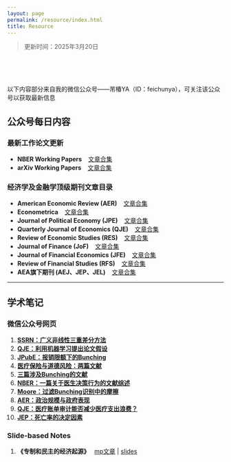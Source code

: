 ```yaml
---
layout: page
permalink: /resource/index.html
title: Resource
---
```


> 更新时间：2025年3月20日



<br>

<br>

<br>

以下内容部分来自我的微信公众号——芾椿YA（ID：feichunya），可关注该公众号以获取最新信息

## 公众号每日内容

### 最新工作论文更新

- **NBER Working Papers** &ensp; [文章合集](https://mp.weixin.qq.com/mp/appmsgalbum?__biz=Mzg4MDc1ODY1MQ==&action=getalbum&album_id=3598126398943821826#wechat_redirect)
- **arXiv Working Papers** &ensp; [文章合集](https://mp.weixin.qq.com/mp/appmsgalbum?__biz=Mzg4MDc1ODY1MQ==&action=getalbum&album_id=3902510360401772551#wechat_redirect)

### 经济学及金融学顶级期刊文章目录

- **American Economic Review (AER)** &ensp; [文章合集](https://mp.weixin.qq.com/mp/appmsgalbum?__biz=Mzg4MDc1ODY1MQ==&action=getalbum&album_id=3657118139843379204#wechat_redirect)
- **Econometrica** &ensp; [文章合集](https://mp.weixin.qq.com/mp/appmsgalbum?__biz=Mzg4MDc1ODY1MQ==&action=getalbum&album_id=3624635846117851140#wechat_redirect)
- **Journal of Political Economy (JPE)** &ensp; [文章合集](https://mp.weixin.qq.com/mp/appmsgalbum?__biz=Mzg4MDc1ODY1MQ==&action=getalbum&album_id=3626076037772771331#wechat_redirect)
- **Quarterly Journal of Economics (QJE)** &ensp; [文章合集](https://mp.weixin.qq.com/mp/appmsgalbum?__biz=Mzg4MDc1ODY1MQ==&action=getalbum&album_id=3624678103026008065#wechat_redirect)
- **Review of Economic Studies (RES)** &ensp; [文章合集](https://mp.weixin.qq.com/mp/appmsgalbum?__biz=Mzg4MDc1ODY1MQ==&action=getalbum&album_id=3626129473725825026#wechat_redirect)
- **Journal of Finance (JoF)** &ensp; [文章合集](https://mp.weixin.qq.com/mp/appmsgalbum?__biz=Mzg4MDc1ODY1MQ==&action=getalbum&album_id=3640053926612467713#wechat_redirect)
- **Journal of Financial Economics (JFE)** &ensp; [文章合集](https://mp.weixin.qq.com/mp/appmsgalbum?__biz=Mzg4MDc1ODY1MQ==&action=getalbum&album_id=3876446492713959438#wechat_redirect)
- **Review of Financial Studies (RFS)** &ensp; [文章合集](https://mp.weixin.qq.com/mp/appmsgalbum?__biz=Mzg4MDc1ODY1MQ==&action=getalbum&album_id=3875319492674732041#wechat_redirect)
- **AEA旗下期刊 (AEJ、JEP、JEL)** &ensp; [文章合集](https://mp.weixin.qq.com/mp/appmsgalbum?__biz=Mzg4MDc1ODY1MQ==&action=getalbum&album_id=3877477576033583128#wechat_redirect)

---

## 学术笔记

### 微信公众号网页

1. [**SSRN：广义非线性三重差分方法**](https://mp.weixin.qq.com/s?__biz=Mzg4MDc1ODY1MQ==&mid=2247483920&idx=1&sn=5bbb49df3891ad53f637bdf29768e682&chksm=cf711804f806911263dcd66900cca7c71107e4dee8d78c3587403dc52fa615e424d36d88945f&token=779298807&lang=zh_CN#rd)
2. [**QJE：利用机器学习提出论文假设**](https://mp.weixin.qq.com/s?__biz=Mzg4MDc1ODY1MQ==&mid=2247484020&idx=1&sn=9af7715dadefaa445651a4632da9f87f&chksm=cf711860f8069176e6f36007261ecdba8447f9729ef4bdefba27214372a263b8b3dd723b473f&token=779298807&lang=zh_CN#rd)
3. [**JPubE：报销限额下的Bunching**](https://mp.weixin.qq.com/s?__biz=Mzg4MDc1ODY1MQ==&mid=2247484092&idx=1&sn=992a82055b801164a1c65b4b4a015cce&chksm=cf7118a8f80691bed9358f9d92d6c200ff1be7b0809c58473c2e6553958ce71af221f120f210&token=779298807&lang=zh_CN#rd)
4. [**医疗保险与道德风险：两篇文献**](https://mp.weixin.qq.com/s?__biz=Mzg4MDc1ODY1MQ==&mid=2247484157&idx=1&sn=010fef31961a10c0d700f1b768c0195f&chksm=cf7118e9f80691ffcf4e32c725a2270268cbd4820578f9ed403c0ede657b4fe32699821b8896&token=779298807&lang=zh_CN#rd)
5. [**三篇涉及Bunching的文献**](https://mp.weixin.qq.com/s?__biz=Mzg4MDc1ODY1MQ==&mid=2247484318&idx=1&sn=a37b90d57f3c379fb0ef48bd3c4177dd&chksm=cf71198af806909c42dac7259b345e2b1889685d134f5d49c17a9c8e049ad4080e0e6ee28910&token=779298807&lang=zh_CN#rd)
6. [**NBER：一篇关于医生决策行为的文献综述**](https://mp.weixin.qq.com/s?__biz=Mzg4MDc1ODY1MQ==&mid=2247484450&idx=1&sn=279788ed74bf677980e8ddb6c9f2a4ab&chksm=cf711e36f806972000948d1aec6567ab7691cbf136d1667295362f6a49b3a3be0a0875baacbf&token=779298807&lang=zh_CN#rd)
7. [**Moore：过滤Bunching识别中的摩擦**](https://mp.weixin.qq.com/s?__biz=Mzg4MDc1ODY1MQ==&mid=2247484497&idx=1&sn=54d32118290184965eb052d7eca278e1&chksm=cf711e45f80697536f2c781f79d3dc2fed569fe68f1539cb88675b8cfd2382b27cf27421d69b&token=779298807&lang=zh_CN#rd)
8. [**AER：政治规模与政府表现**](https://mp.weixin.qq.com/s?__biz=Mzg4MDc1ODY1MQ==&mid=2247484631&idx=1&sn=8e8aa50545445ed1ab73a7adde6ea587&chksm=cf711ec3f80697d5861575c76bfaeaff97908203b3c7d081e9c3ae5b727c91ae74dbd36b2c66&token=779298807&lang=zh_CN#rd)
9. [**QJE：医疗账单审计能否减少医疗支出浪费？**](https://mp.weixin.qq.com/s?__biz=Mzg4MDc1ODY1MQ==&mid=2247484758&idx=2&sn=210d2a4bc6e36e2a85a10c51e0478956&chksm=cf711f42f806965425921185c2724598aa6292aed18c59a5c190f399ddd5bc48fb9fd22f69c9&token=779298807&lang=zh_CN#rd)
10. [**JEP：死亡率的决定因素**](https://mp.weixin.qq.com/s?__biz=Mzg4MDc1ODY1MQ==&mid=2247485502&idx=1&sn=e50e8b9d1a481b3db0a6acdf5ab95434&chksm=cf71122af8069b3ced9321d63cfbaa4424ede2bf18ccfd321366ad95725c2c6844a5da3ab159&token=779298807&lang=zh_CN#rd)

### Slide-based Notes

1. **《专制和民主的经济起源》**&ensp; [mp文章](https://mp.weixin.qq.com/s?__biz=Mzg4MDc1ODY1MQ==&mid=2247484901&idx=1&sn=97d93853c80487723abf98b182d6df30&chksm=cf711ff1f80696e78d66dd0476902c4becf6dc397356ce237847302aa1b4400829d3f632315d&token=779298807&lang=zh_CN#rd) | [slides](https://fyapeng.com/file/resources/slide1.pdf)
